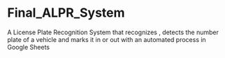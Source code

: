 # Final_ALPR_System
A License Plate Recognition System that recognizes , detects the number plate of a vehicle and marks it in or out with an automated process in Google Sheets  
